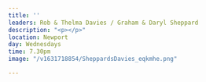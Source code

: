 ```yaml
---
title: ''
leaders: Rob & Thelma Davies / Graham & Daryl Sheppard
description: "<p></p>"
location: Newport
day: Wednesdays
time: 7.30pm
image: "/v1631718854/SheppardsDavies_eqkmhe.png"

---
```

